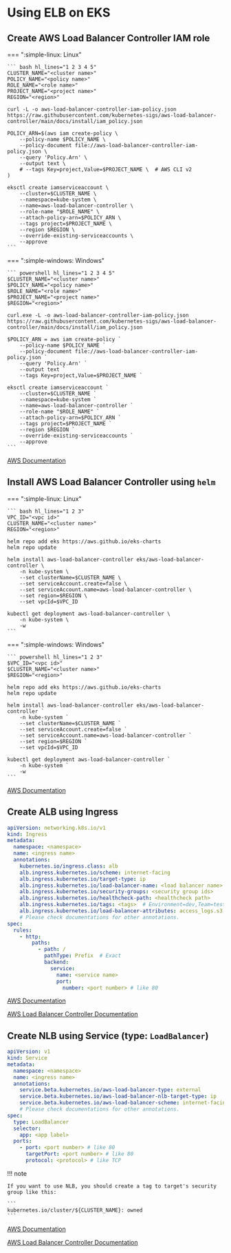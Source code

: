 # Using ELB on EKS

## Create AWS Load Balancer Controller IAM role

=== ":simple-linux: Linux"

    ``` bash hl_lines="1 2 3 4 5"
    CLUSTER_NAME="<cluster name>"
    POLICY_NAME="<policy name>"
    ROLE_NAME="<role name>"
    PROJECT_NAME="<project name>"
    REGION="<region>"

    curl -L -o aws-load-balancer-controller-iam-policy.json https://raw.githubusercontent.com/kubernetes-sigs/aws-load-balancer-controller/main/docs/install/iam_policy.json

    POLICY_ARN=$(aws iam create-policy \
        --policy-name $POLICY_NAME \
        --policy-document file://aws-load-balancer-controller-iam-policy.json \
        --query 'Policy.Arn' \
        --output text \
        # --tags Key=project,Value=$PROJECT_NAME \  # AWS CLI v2
    )

    eksctl create iamserviceaccount \
        --cluster=$CLUSTER_NAME \
        --namespace=kube-system \
        --name=aws-load-balancer-controller \
        --role-name "$ROLE_NAME" \
        --attach-policy-arn=$POLICY_ARN \
        --tags project=$PROJECT_NAME \
        --region $REGION \
        --override-existing-serviceaccounts \
        --approve
    ```

=== ":simple-windows: Windows"

    ``` powershell hl_lines="1 2 3 4 5"
    $CLUSTER_NAME="<cluster name>"
    $POLICY_NAME="<policy name>"
    $ROLE_NAME="<role name>"
    $PROJECT_NAME="<project name>"
    $REGION="<region>"

    curl.exe -L -o aws-load-balancer-controller-iam-policy.json https://raw.githubusercontent.com/kubernetes-sigs/aws-load-balancer-controller/main/docs/install/iam_policy.json

    $POLICY_ARN = aws iam create-policy `
        --policy-name $POLICY_NAME `
        --policy-document file://aws-load-balancer-controller-iam-policy.json `
        --query 'Policy.Arn' `
        --output text `
        --tags Key=project,Value=$PROJECT_NAME `

    eksctl create iamserviceaccount `
        --cluster=$CLUSTER_NAME `
        --namespace=kube-system `
        --name=aws-load-balancer-controller `
        --role-name "$ROLE_NAME" `
        --attach-policy-arn=$POLICY_ARN `
        --tags project=$PROJECT_NAME `
        --region $REGION `
        --override-existing-serviceaccounts `
        --approve
    ```

[AWS Documentation](https://docs.aws.amazon.com/eks/latest/userguide/aws-load-balancer-controller.html)

## Install AWS Load Balancer Controller using `helm`

=== ":simple-linux: Linux"

    ``` bash hl_lines="1 2 3"
    VPC_ID="<vpc id>"
    CLUSTER_NAME="<cluster name>"
    REGION="<region>"

    helm repo add eks https://aws.github.io/eks-charts
    helm repo update

    helm install aws-load-balancer-controller eks/aws-load-balancer-controller \
        -n kube-system \
        --set clusterName=$CLUSTER_NAME \
        --set serviceAccount.create=false \
        --set serviceAccount.name=aws-load-balancer-controller \
        --set region=$REGION \
        --set vpcId=$VPC_ID

    kubectl get deployment aws-load-balancer-controller \
        -n kube-system \
        -w
    ```

=== ":simple-windows: Windows"

    ``` powershell hl_lines="1 2 3"
    $VPC_ID="<vpc id>"
    $CLUSTER_NAME="<cluster name>"
    $REGION="<region>"

    helm repo add eks https://aws.github.io/eks-charts
    helm repo update

    helm install aws-load-balancer-controller eks/aws-load-balancer-controller `
        -n kube-system `
        --set clusterName=$CLUSTER_NAME `
        --set serviceAccount.create=false `
        --set serviceAccount.name=aws-load-balancer-controller `
        --set region=$REGION `
        --set vpcId=$VPC_ID

    kubectl get deployment aws-load-balancer-controller `
        -n kube-system `
        -w
    ```

[AWS Documentation](https://docs.aws.amazon.com/eks/latest/userguide/aws-load-balancer-controller.html)

## Create ALB using Ingress

``` yaml title="ingress.yaml" hl_lines="4 5 20 24 26" linenums="1"
apiVersion: networking.k8s.io/v1
kind: Ingress
metadata:
  namespace: <namespace>
  name: <ingress name>
  annotations:
    kubernetes.io/ingress.class: alb
    alb.ingress.kubernetes.io/scheme: internet-facing
    alb.ingress.kubernetes.io/target-type: ip
    alb.ingress.kubernetes.io/load-balancer-name: <load balancer name>
    alb.ingress.kubernetes.io/security-groups: <security group ids>
    alb.ingress.kubernetes.io/healthcheck-path: <healthcheck path>
    alb.ingress.kubernetes.io/tags: <tags>  # Environment=dev,Team=test
    alb.ingress.kubernetes.io/load-balancer-attributes: access_logs.s3.enabled=true,access_logs.s3.bucket=<access log bucket>,access_logs.s3.prefix=<access log prefix>
    # Please check documentations for other annotations.
spec:
  rules:
    - http:
        paths:
          - path: /
            pathType: Prefix  # Exact
            backend:
              service:
                name: <service name>
                port:
                  number: <port number> # like 80
```

[AWS Documentation](https://docs.aws.amazon.com/eks/latest/userguide/alb-ingress.html)

[AWS Load Balancer Controller Documentation](https://kubernetes-sigs.github.io/aws-load-balancer-controller/v2.5/)

## Create NLB using Service (type: `LoadBalancer`)

``` yaml title="service.yaml" hl_lines="4 5 16 17 18 20" linenums="1"
apiVersion: v1
kind: Service
metadata:
  namespace: <namespace>
  name: <ingress name>
  annotations:
    service.beta.kubernetes.io/aws-load-balancer-type: external
    service.beta.kubernetes.io/aws-load-balancer-nlb-target-type: ip
    service.beta.kubernetes.io/aws-load-balancer-scheme: internet-facing
    # Please check documentations for other annotations.
spec:
  type: LoadBalancer
  selector:
    app: <app label>
  ports:
    - port: <port number> # like 80
      targetPort: <port number> # like 80
      protocol: <protocol> # like TCP
```

!!! note

    If you want to use NLB, you should create a tag to target's security group like this:

    ```
    kubernetes.io/cluster/${CLUSTER_NAME}: owned
    ```

[AWS Documentation](https://docs.aws.amazon.com/eks/latest/userguide/network-load-balancing.html)

[AWS Load Balancer Controller Documentation](https://kubernetes-sigs.github.io/aws-load-balancer-controller/v2.4/)